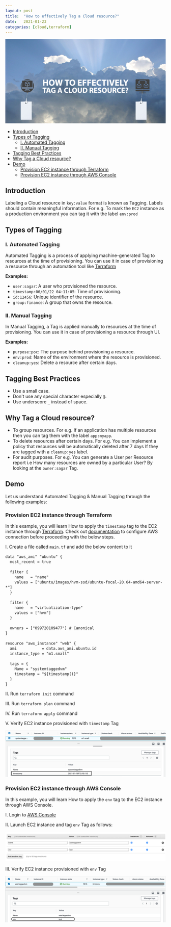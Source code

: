 ```yaml
---
layout: post
title:  "How to effectively Tag a Cloud resource?"
date:   2021-01-23
categories: [cloud,terraform]
---
```


![12 Useful OpenShift Commands You Should Know](https://raw.githubusercontent.com/sagar-jadhav/sagar-jadhav.github.io/master/static/img/_posts/tag_cloud_resource.png)

- [Introduction](#introduction)
- [Types of Tagging](#types-of-tagging)
	- [I. Automated Tagging](#i-automated-tagging)
	- [II. Manual Tagging](#ii-manual-tagging)
- [Tagging Best Practices](#tagging-best-practices)
- [Why Tag a Cloud resource?](#why-tag-a-cloud-resource)
- [Demo](#demo)
	- [Provision EC2 instance through Terraform](#provision-ec2-instance-through-terraform)
	- [Provision EC2 instance through AWS Console](#provision-ec2-instance-through-aws-console)

## Introduction

Labeling a Cloud resource in `key:value` format is known as Tagging. Labels should contain meaningful information. For e.g. To mark the `EC2` instance as a production environment you can tag it with the label `env:prod`

## Types of Tagging

### I. Automated Tagging

Automated Tagging is a process of applying machine-generated Tag to resources at the time of provisioning. You can use it in case of provisioning a resource through an automation tool like [Terraform](https://www.terraform.io/)

**Examples:**

- `user:sagar`: A user who provisioned the resource. 
- `timestamp:06/01/22 04:11:05`: Time of provisioning.
- `id:12456`: Unique identifier of the resource.
- `group:finance`: A group that owns the resource.

### II. Manual Tagging

In Manual Tagging, a Tag is applied manually to resources at the time of provisioning. You can use it in case of provisioning a resource through UI.

**Examples:**

- `purpose:poc`: The purpose behind provisioning a resource.
- `env:prod`: Name of the environment where the resource is provisioned.
- `cleanup:yes`: Delete a resource after certain days. 

## Tagging Best Practices

- Use a small case.
- Don't use any special character especially `@`.
- Use underscore `_` instead of space.

## Why Tag a Cloud resource?

- To group resources. For e.g. If an application has multiple resources then you can tag them with the label `app:myapp`.
- To delete resources after certain days. For e.g. You can implement a policy that resources will be automatically deleted after 7 days If they are tagged with a `cleanup:yes` label.
- For audit purposes. For e.g. You can generate a User per Resource report i.e How many resources are owned by a particular User? By looking at the `owner:sagar` Tag.

## Demo

Let us understand Automated Tagging & Manual Tagging through the following examples:

### Provision EC2 instance through Terraform

In this example, you will learn How to apply the `timestamp` tag to the EC2 instance through [Terraform](https://www.terraform.io/). Check out [documentation](https://registry.terraform.io/providers/hashicorp/aws/latest/docs) to configure AWS connection before proceeding with the below steps.

I. Create a file called `main.tf` and add the below content to it

```
data "aws_ami" "ubuntu" {
  most_recent = true

  filter {
    name   = "name"
    values = ["ubuntu/images/hvm-ssd/ubuntu-focal-20.04-amd64-server-*"]
  }

  filter {
    name   = "virtualization-type"
    values = ["hvm"]
  }

  owners = ["099720109477"] # Canonical
}

resource "aws_instance" "web" {
  ami           = data.aws_ami.ubuntu.id
  instance_type = "m1.small"

  tags = {
    Name = "systemtaggedvm"
    timestamp = "${timestamp()}"
  }
}
```

II. Run `terraform init` command

III. Run `terraform plan` command

IV. Run `terraform apply` command

V. Verify EC2 instance provisioned with `timestamp` Tag

![EC2 instance with timestamp Tag](https://raw.githubusercontent.com/sagar-jadhav/sagar-jadhav.github.io/master/static/img/_posts/systemtag1.png)


### Provision EC2 instance through AWS Console

In this example, you will learn How to apply the `env` tag to the EC2 instance through AWS Console.

I. Login to [AWS Console](https://aws.amazon.com/console/)

II. Launch EC2 instance and tag `env` Tag as follows:

![Adding Tag env to EC2 instance](https://raw.githubusercontent.com/sagar-jadhav/sagar-jadhav.github.io/master/static/img/_posts/usertag2.png)

III. Verify EC2 instance provisioned with `env` Tag

![EC2 instance with env Tag](https://raw.githubusercontent.com/sagar-jadhav/sagar-jadhav.github.io/master/static/img/_posts/usertag1.png)